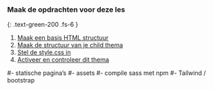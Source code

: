 ### Maak de opdrachten voor deze les
{: .text-green-200 .fs-6 }

1. [Maak een basis HTML structuur](html)
2. [Maak de structuur van je child thema](structure)
3. [Stel de style.css in](style_css)
4. [Activeer en controleer dit thema](check)



#- statische pagina’s
#- assets
#- compile sass met npm
#- Tailwind / bootstrap